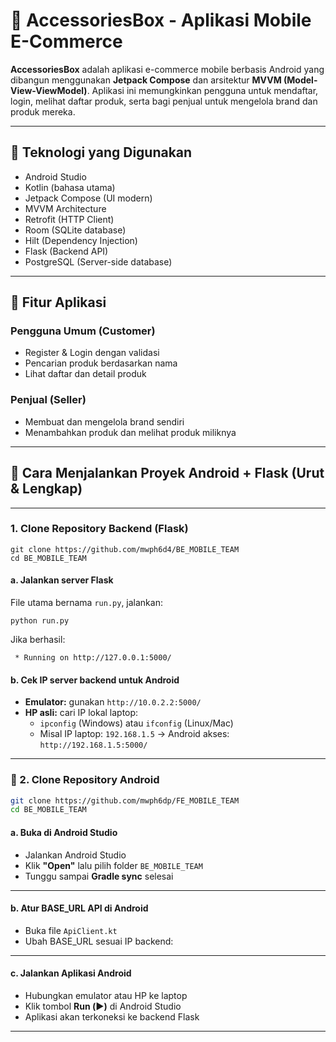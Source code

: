 # 📱 AccessoriesBox - Aplikasi Mobile E-Commerce

**AccessoriesBox** adalah aplikasi e-commerce mobile berbasis Android yang dibangun menggunakan **Jetpack Compose** dan arsitektur **MVVM (Model-View-ViewModel)**. Aplikasi ini memungkinkan pengguna untuk mendaftar, login, melihat daftar produk, serta bagi penjual untuk mengelola brand dan produk mereka.

---

## 🧰 Teknologi yang Digunakan

- Android Studio
- Kotlin (bahasa utama)
- Jetpack Compose (UI modern)
- MVVM Architecture
- Retrofit (HTTP Client)
- Room (SQLite database)
- Hilt (Dependency Injection)
- Flask (Backend API)
- PostgreSQL (Server-side database)

---

## 📱 Fitur Aplikasi

### Pengguna Umum (Customer)
- Register & Login dengan validasi
- Pencarian produk berdasarkan nama
- Lihat daftar dan detail produk

### Penjual (Seller)
- Membuat dan mengelola brand sendiri
- Menambahkan produk dan melihat produk miliknya

---

## 🚀 Cara Menjalankan Proyek Android + Flask (Urut & Lengkap)

---

### 1. Clone Repository Backend (Flask)
```
git clone https://github.com/mwph6d4/BE_MOBILE_TEAM
cd BE_MOBILE_TEAM
```

#### a. Jalankan server Flask
File utama bernama `run.py`, jalankan:
```
python run.py
```

Jika berhasil:
```
 * Running on http://127.0.0.1:5000/
```

#### b. Cek IP server backend untuk Android
- **Emulator:** gunakan `http://10.0.2.2:5000/`
- **HP asli:** cari IP lokal laptop:
  - `ipconfig` (Windows) atau `ifconfig` (Linux/Mac)
  - Misal IP laptop: `192.168.1.5` → Android akses: `http://192.168.1.5:5000/`

---

### 📱 2. Clone Repository Android
```bash
git clone https://github.com/mwph6dp/FE_MOBILE_TEAM
cd BE_MOBILE_TEAM
```

#### a. Buka di Android Studio
- Jalankan Android Studio
- Klik **"Open"** lalu pilih folder `BE_MOBILE_TEAM`
- Tunggu sampai **Gradle sync** selesai

---

#### b. Atur BASE_URL API di Android
- Buka file `ApiClient.kt` 
- Ubah BASE_URL sesuai IP backend:

---

#### c. Jalankan Aplikasi Android
- Hubungkan emulator atau HP ke laptop
- Klik tombol **Run (▶️)** di Android Studio
- Aplikasi akan terkoneksi ke backend Flask

---


